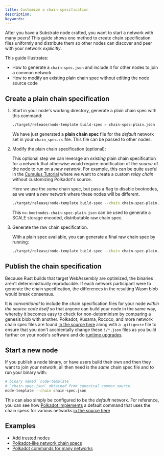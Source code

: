 ```yaml
---
title: Customize a chain specification
description: 
keywords:
---
```


After you have a Substrate node crafted, you want to start a network with many peers!
This guide shows one method to create chain specification files uniformly and distribute them so other nodes can discover and peer with your network _explicitly_.

This guide illustrates:

- How to generate a `chain-spec.json` and include it for other nodes to join a common network
- How to modify an existing plain chain spec without editing the node source code

## Create a plain chain specification

1. Start in your node's working directory, generate a plain chain spec with this command:

    ```bash
    ./target/release/node-template build-spec > chain-spec-plain.json
    ```

    We have just generated a **plain chain spec** file for the _default_ network set in your
    `chain_spec.rs` file. 
    This file can be passed to other nodes.

1. Modify the plain chain specification (optional):

    This optional step we can leverage an _existing_ plain chain specification for a network that otherwise would require modification of the _source_ of the node to run on a _new network_.
    For example, this can be quite useful in the [Cumulus Tutorial](/tutorials/connect-other-chains/relay-chain/) where we want to create a custom _relay chain_ without customizing Polkadot's source.

    Here we use the _same_ chain spec, but pass a flag to disable bootnodes, as we want a _new_ network where these nodes will be different.

    ```bash
    ./target/release/node-template build-spec --chain chain-spec-plain.json --raw --disable-default-bootnode > no-bootnodes-chain-spec-plain.json
    ```

    This `no-bootnodes-chain-spec-plain.json` can be used to generate a SCALE storage encoded, distributable raw chain spec.

1. Generate the raw chain specification.

    With a plain spec available, you can generate a final raw chain spec by running:

    ```bash
    ./target/release/node-template build-spec --chain chain-spec-plain.json --raw > chain-spec.json
    ```

## Publish the chain specification

Because Rust builds that target WebAssembly are optimized, the binaries aren't deterministically reproducible.
If each network participant were to generate the chain specification, the differences in the resulting Wasm blob would break consensus.

It is _conventional_ to include the chain specification files for your node _within the source code itself_ so that anyone can build your node in the same way, whereby it becomes easy to check for non-determinism by comparing a genesis blob with another.
Polkadot, Kusama, Rococo, and more network chain spec files are found [in the source here](https://github.com/paritytech/polkadot/tree/master/node/service/chain-specs) along with a `.gitignore` file to ensure that you don't accidentally change these `!/*.json` files as you build further on your node's software and do [runtime upgrades](/tutorials/get-started/forkless-upgrade/).

## Start a new node

If you publish a node binary, or have users build their own and then they want to join your network, all then need is the _same_ chain spec file and to run your binary with:

```bash
# binary named `node-template`
# `chain-spec.json` obtained from canonical common source
node-template --chain chain-spec.json
```

This can also simply be configured to be the _default_ network.
For reference, you can see how [Polkadot implements](https://github.com/paritytech/polkadot/commits/master/cli/src/command.rs) a default command that uses the chain specs for various networks [in the source here](https://github.com/paritytech/polkadot/tree/master/node/service/chain-specs)

## Examples

- [Add trusted nodes](/tutorials/get-started/trusted-network#add-keys-to-keystore)
- [Polkadot-like network chain specs](https://github.com/paritytech/polkadot/tree/master/node/service/chain-specs)
- [Polkadot commands for many networks](https://github.com/paritytech/polkadot/commits/master/cli/src/command.rs)

